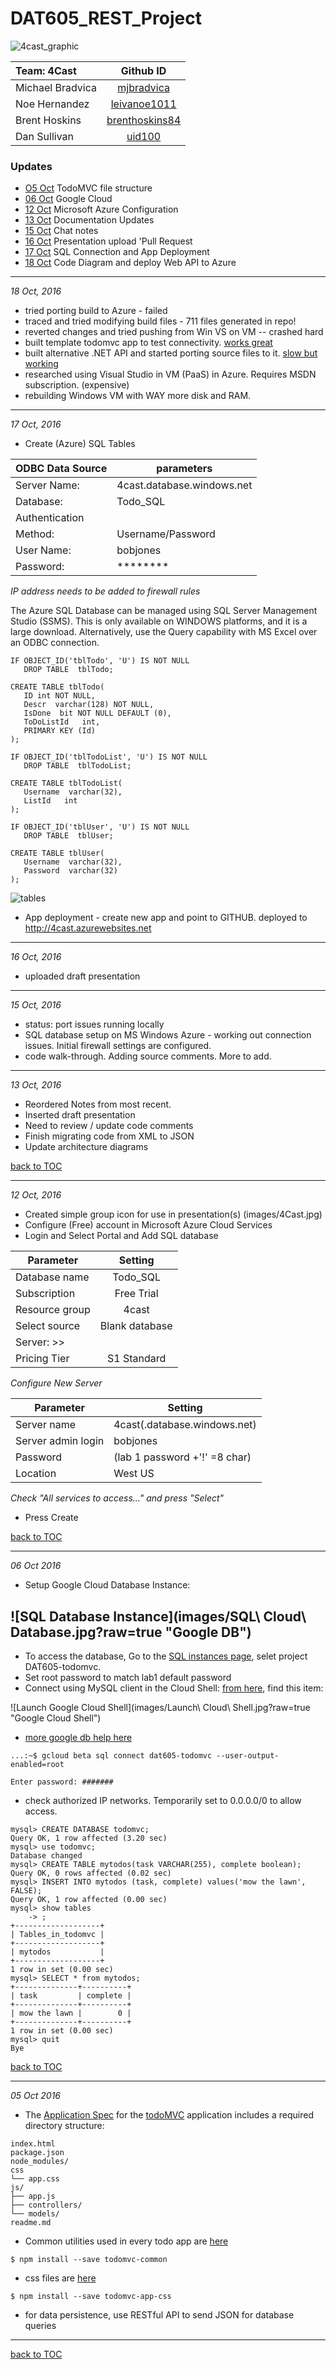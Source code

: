 # DAT605_REST_Project

![4cast_graphic](images/4Cast.jpg)

| Team: 4Cast      | Github ID        |
|:-----------------|:----------------:|
| Michael Bradvica | [mjbradvica](https://github.com/mjbradvica) |
| Noe Hernandez    | [leivanoe1011](https://github.com/leivanoe1011) |
| Brent Hoskins    | [brenthoskins84](https://github.com/brenthoskins84) |
| Dan Sullivan     | [uid100](https://github.com/uid100) |

### Updates ###
* [O5 Oct](#05Oct) TodoMVC file structure
* [06 Oct](#06Oct) Google Cloud
* [12 Oct](#12Oct) Microsoft Azure Configuration
* [13 Oct](#13Oct) Documentation Updates
* [15 Oct](#15Oct) Chat notes
* [16 Oct](#16Oct) Presentation upload 'Pull Request
* [17 Oct](#17Oct) SQL Connection and App Deployment
* [18 Oct](#18Oct) Code Diagram and deploy Web API to Azure

---
<a name="18Oct">*18 Oct, 2016*</a>
* tried porting build to Azure - failed
* traced and tried modifying build files - 711 files generated in repo!
* reverted changes and tried pushing from Win VS on VM -- crashed hard
* built template todomvc app to test connectivity. [works great](http://mygitwebapptest.azurewebsites.net)
* built alternative .NET API and started porting source files to it. [slow but working](http://4castdemo.azurewebsites.net)
* researched using Visual Studio in VM (PaaS) in Azure. Requires MSDN subscription. (expensive)
* rebuilding Windows VM with WAY more disk and RAM.

---
<a name="17Oct">*17 Oct, 2016*</a>
* Create (Azure) SQL Tables


| ODBC Data Source | parameters                 |
|------------------|----------------------------|
| Server Name:     | 4cast.database.windows.net |
| Database:        | Todo_SQL                   |
| Authentication   |                            |
| Method:          | Username/Password          |
| User Name:       | bobjones                   |
| Password:        | ********                   |
*IP address needs to be added to firewall rules*

The Azure SQL Database can be managed using SQL Server Management Studio (SSMS). This is only available on WINDOWS platforms, and it is a large download.  Alternatively, use the Query capability with MS Excel over an ODBC connection.

```
IF OBJECT_ID('tblTodo', 'U') IS NOT NULL
   DROP TABLE  tblTodo;

CREATE TABLE tblTodo(
   ID int NOT NULL,
   Descr  varchar(128) NOT NULL,
   IsDone  bit NOT NULL DEFAULT (0),
   ToDoListId   int,
   PRIMARY KEY (Id)
);

IF OBJECT_ID('tblTodoList', 'U') IS NOT NULL
   DROP TABLE  tblTodoList;

CREATE TABLE tblTodoList(
   Username  varchar(32),
   ListId   int
);

IF OBJECT_ID('tblUser', 'U') IS NOT NULL
   DROP TABLE  tblUser;

CREATE TABLE tblUser(
   Username  varchar(32),
   Password  varchar(32)
);
```

![tables](images/ShowTables.jpg)

* App deployment - create new app and point to GITHUB.
deployed to http://4cast.azurewebsites.net

---
<a name="16Oct">*16 Oct, 2016*</a>
* uploaded draft presentation

---
<a name="15Oct">*15 Oct, 2016*</a>
* status: port issues running locally
* SQL database setup on MS Windows Azure - working out connection issues. Initial firewall settings are configured.
* code walk-through. Adding source comments. More to add.

---
<a name="13Oct">*13 Oct, 2016*</a>
* Reordered Notes from most recent.
* Inserted draft presentation
* Need to review / update code comments
* Finish migrating code from XML to JSON
* Update architecture diagrams

 [back to TOC](#updates)

---
<a name="12Oct">*12 Oct, 2016*</a>
* Created simple group icon for use in presentation(s) (images/4Cast.jpg)
* Configure (Free) account in Microsoft Azure Cloud Services
* Login and Select Portal and Add SQL database

| Parameter          | Setting                |
|--------------------|:----------------------:|
| Database name      | Todo_SQL               |
| Subscription       | Free Trial             |
| Resource group     | 4cast                  |
| Select source      | Blank database         |
| Server: >>         |                        |
| Pricing Tier       | S1 Standard            |
*Configure New Server*

| Parameter          | Setting                      |
|--------------------|------------------------------|
| Server name        | 4cast(.database.windows.net) |
| Server admin login | bobjones                     |
| Password           | (lab 1 password +'!' =8 char)|
| Location           | West US                      |

*Check "All services to access..." and press "Select"*

* Press Create

 [back to TOC](#updates)

---

<a name="06Oct">*06 Oct 2016*</a>
* Setup Google Cloud Database Instance:

![SQL Database Instance](images/SQL\ Cloud\ Database.jpg?raw=true "Google DB")
---
* To access the database, Go to the [SQL instances page](https://console.cloud.google.com/projectselector/sql/instances?_ga=1.226861209.544085363.1475456239), selet project DAT605-todomvc.
* Set root password to match lab1 default password
* Connect using MySQL client in the Cloud Shell:  [from here](https://console.cloud.google.com/home/dashboard?project=causal-calculus-145618&_ga=1.230524056.544085363.1475456239), find this item:

![Launch Google Cloud Shell](images/Launch\ Cloud\ Shell.jpg?raw=true "Google Cloud Shell")

* [more google db help here](https://cloud.google.com/sql/docs/quickstart)
```
...:~$ gcloud beta sql connect dat605-todomvc --user-output-enabled=root

Enter password: #######
```
* check authorized IP networks.
Temporarily set to 0.0.0.0/0 to allow access.
```
mysql> CREATE DATABASE todomvc;
Query OK, 1 row affected (3.20 sec)
mysql> use todomvc;
Database changed
mysql> CREATE TABLE mytodos(task VARCHAR(255), complete boolean);
Query OK, 0 rows affected (0.02 sec)
mysql> INSERT INTO mytodos (task, complete) values('mow the lawn', FALSE);
Query OK, 1 row affected (0.00 sec)
mysql> show tables
    -> ;
+-------------------+
| Tables_in_todomvc |
+-------------------+
| mytodos           |
+-------------------+
1 row in set (0.00 sec)
mysql> SELECT * from mytodos;
+--------------+----------+
| task         | complete |
+--------------+----------+
| mow the lawn |        0 |
+--------------+----------+
1 row in set (0.00 sec)
mysql> quit
Bye
```
 [back to TOC](#updates)
 
---

<a name="05Oct">*05 Oct 2016*</a>
* The [Application Spec](https://github.com/tastejs/todomvc/blob/master/app-spec.md) for the [todoMVC](todomvc.com) application includes a required directory structure:
```
index.html
package.json
node_modules/
css
└── app.css
js/
├── app.js
├── controllers/
└── models/
readme.md
```
* Common utilities used in every todo app are [here](https://github.com/tastejs/todomvc-common)
```
$ npm install --save todomvc-common
```
* css files are [here](https://github.com/tastejs/todomvc-app-css)
```
$ npm install --save todomvc-app-css
```
* for data persistence, use RESTful API to send JSON for database queries
---
 [back to TOC](#updates)
